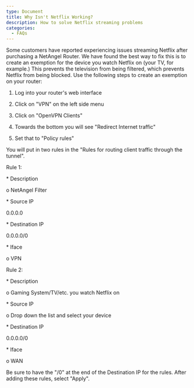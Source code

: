 ```yaml
---
type: Document
title: Why Isn't Netflix Working?
description: How to solve Netflix streaming problems
categories:
  - FAQs
---
```

Some customers have reported experiencing issues streaming Netflix after purchasing a NetAngel Router. We have found the best way to fix this is to create an exemption for the device you watch Netflix on (your TV, for example.) This prevents the television from being filtered, which prevents Netflix from being blocked. Use the following steps to create an exemption on your router:  





1. Log into your router's web interface

2. Click on "VPN" on the left side menu

3. Click on "OpenVPN Clients"

4. Towards the bottom you will see "Redirect Internet traffic"

5. Set that to "Policy rules"



You will put in two rules in the "Rules for routing client traffic through the tunnel".



Rule 1:

\* Description

o NetAngel Filter

\* Source IP

0.0.0.0

\* Destination IP

0.0.0.0/0

\* Iface

o VPN



 Rule 2:

\* Description

o Gaming System/TV/etc. you watch Netflix on

\* Source IP

o Drop down the list and select your device

\* Destination IP

 0.0.0.0/0

\* Iface

o WAN



Be sure to have the "/0" at the end of the Destination IP for the rules. After adding these rules, select "Apply".
